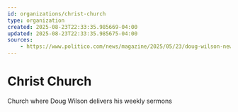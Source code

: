 ```yaml
---
id: organizations/christ-church
type: organization
created: 2025-08-23T22:33:35.985669-04:00
updated: 2025-08-23T22:33:35.985675-04:00
sources:
    - https://www.politico.com/news/magazine/2025/05/23/doug-wilson-new-right-pastor-hegseth-trump-officials-00355376
---
```


# Christ Church


Church where Doug Wilson delivers his weekly sermons



